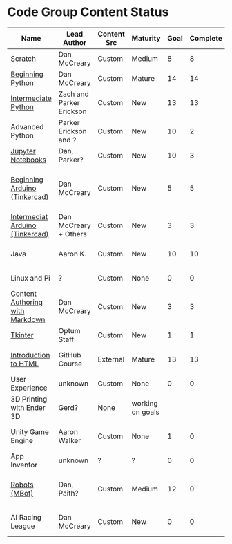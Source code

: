 # Code Group Content Status

| Name | Lead Author | Content Src | Maturity | Goal | Complete | Journey Map |Notes| 
|----------|----------|------|-----|---|--|--|----|
| [Scratch](https://coderdojotc.github.io/scratch/) | Dan McCreary | Custom | Medium | 8 | 8 | Great for non-typers |
| [Beginning Python](https://coderdojotc.github.io/python/trinket/00-introduction/) | Dan McCreary | Custom | Mature | 14 | 14 | Journey Map |
| [Intermediate Python](https://coderdojotc.github.io/python/intermediate/intro/) | Zach and Parker Erickson | Custom |New| 13 | 13| Hi demmand |
| Advanced Python | Parker Erickson and ? | Custom | New | 10 | 2 | many options |
| [Jupyter Notebooks](https://coderdojotc.github.io/python/jupyter/01-setup/) | Dan, Parker? | Custom | New | 10 | 3 | Hi demand in data literacy |
| [Beginning Arduino (Tinkercad)](http://coderdojotc.github.io/arduino/) | Dan McCreary | Custom | New | 5 | 5 | Tinkercad rocks! Most labs can be siumlated online. |
| [Intermediat Arduino (Tinkercad)](http://coderdojotc.github.io/arduino/) | Dan McCreary + Others| Custom | New | 3 | 3 | Lot of content to reformat |
| Java | Aaron K. | Custom | New | 10 | 10 | Hi interest.  Aaron using repl.it |
| Linux and Pi | ? | Custom | None | 0 | 0 | Difficult to move online |
| [Content Authoring with Markdown](https://coderdojotc.github.io/CoderDojoTC/content-authoring-guide/) | Dan McCreary | Custom | New | 3 | 3 | For mentors and teachers |
| [Tkinter](https://realpython.com/python-gui-tkinter/) | Optum Staff | Custom | New | 1 | 1 | Building GUIs with Python |
| [Introduction to HTML](https://lab.github.com/githubtraining/introduction-to-html) | GitHub Course | External | Mature| 13| 13 | GitHub has mature content|
| User Experience | unknown | Custom | None | 0 | 0 | Need voluteer |
| 3D Printing with Ender 3D | Gerd?  | None | working on goals |
| Unity Game Engine | Aaron Walker | Custom | None | 1 | 0 | Few maps to computational thinking.  |
| App Inventor | unknown | ? | ? | 0 | 0 | 0 | 0 | no | no |
| [Robots (MBot)](http://dmccreary.github.io/coderdojo-robots/mbot/introduction/) | Dan, Paith? | Custom | Medium | 12 | 0 | 0 | moving content over to mkdocs |
| AI Racing League | Dan McCreary | Custom | New | 0 | 0 | need help migrating content |


